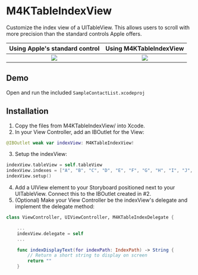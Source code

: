 # M4KTableIndexView
Customize the index view of a UITableView. This allows users to scroll with more precision than the standard controls Apple offers.


Using Apple's standard control | Using M4KTableIndexView
:-------------------------:|:-------------------------:
![](https://s3.amazonaws.com/stephenlindauer/blogs/table-index-view/index-old.gif) | ![](https://s3.amazonaws.com/stephenlindauer/blogs/table-index-view/new+index.gif)

## Demo
Open and run the included `SampleContactList.xcodeproj`

## Installation

1. Copy the files from M4KTableIndexView/ into Xcode.
2. In your View Controller, add an IBOutlet for the View:

```swift
@IBOutlet weak var indexView: M4KTableIndexView!
```

3. Setup the indexView:

```swift
indexView.tableView = self.tableView
indexView.indexes = ["A", "B", "C", "D", "E", "F", "G", "H", "I", "J", "K", "L", "M", "N", "O", "P", "Q", "R", "S", "T", "U", "V", "W", "X", "Y", "Z"]
indexView.setup()
```

4. Add a UIView element to your Storyboard positioned next to your UITableView. Connect this to the IBOutlet created in #2.
5. (Optional) Make your View Controller be the indexView's delegate and implement the delegate method:

```swift
class ViewController, UIViewController, M4KTableIndexDelegate {

	...
	indexView.delegate = self
	...

	func indexDisplayText(for indexPath: IndexPath) -> String {
		// Return a short string to display on screen
		return ""
	}
```
